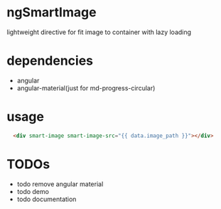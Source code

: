 # ngSmartImage
lightweight directive for fit image to container with lazy loading

# dependencies
* angular
* angular-material(just for md-progress-circular)

# usage
```html
  <div smart-image smart-image-src="{{ data.image_path }}"></div>
```

# TODOs
* todo remove angular material
* todo demo
* todo documentation
